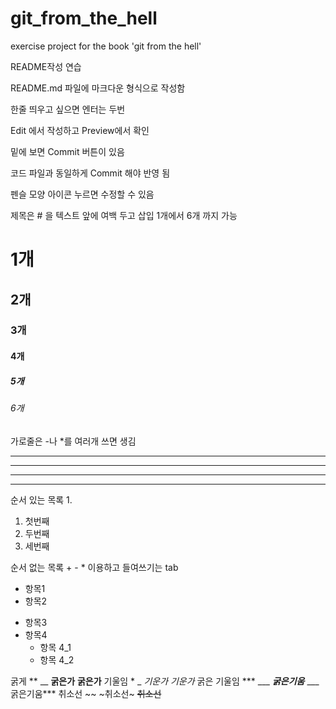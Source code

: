 # git_from_the_hell
exercise project for the book 'git from the hell'

README작성 연습

README.md 파일에 마크다운 형식으로 작성함

한줄 띄우고 싶으면 엔터는 두번

Edit 에서 작성하고 Preview에서 확인

밑에 보면 Commit 버튼이 있음

코드 파일과 동일하게 Commit 해야 반영 됨



펜슬 모양 아이콘 누르면 수정할 수 있음



제목은 # 을 텍스트 앞에 여백 두고 삽입
1개에서 6개 까지 가능

# 1개

## 2개

### 3개

#### 4개

##### 5개

###### 6개



가로줄은 -나 *를 여러개 쓰면 생김

---

- - -

***

* * *


순서 있는 목록    1.
1. 첫번째
2. 두번째
3. 세번째


순서 없는 목록     + - * 이용하고 들여쓰기는 tab
- 항목1
- 항목2
* 항목3
* 항목4
  * 항목 4_1
  * 항목 4_2 


굵게  ** __
**굵은가**
__굵은가__
기울임  * _
*기운가*
_기운가_
굵은 기울임   *** ___
***굵은기움***
___굵은기움***
취소선   ~~ 
~취소선~
~~취소선~~
~~~취소선~~
